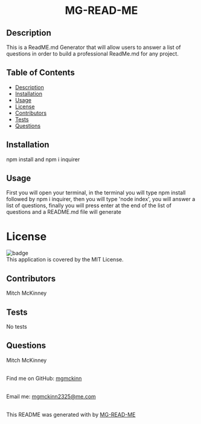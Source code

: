 <h1 align=center font-size=20px font-weight=bold>MG-READ-ME</h1>

## Description
This is a ReadME.md Generator that will allow users to answer a list of questions in order to build a professional ReadMe.md for any project.

## Table of Contents
- [Description](#description)
- [Installation](#installation)
- [Usage](#usage)
- [License](#license)
- [Contributors](#contributors)
- [Tests](#tests)
- [Questions](#questions)


## Installation 
npm install and npm i inquirer

## Usage
First you will open your terminal, in the terminal you will type npm install followed by npm i inquirer, then you will  type 'node index', you will answer a list of questions, finally you will press enter at the end of the list of questions and a README.md file will generate

# License
![badge](https://img.shields.io/badge/license-MIT-brightgreen)
<br />
This application is covered by the MIT License. 

## Contributors
 Mitch McKinney

## Tests
No tests

## Questions
 Mitch McKinney<br />
<br />

Find me on GitHub: [mgmckinn](https://github.com/mgmckinn)<br />
<br />

Email me: mgmckinn2325@me.com<br /><br />

This README was generated with by [MG-READ-ME](https://github.com/mgmckinn/MG-READ-ME)
